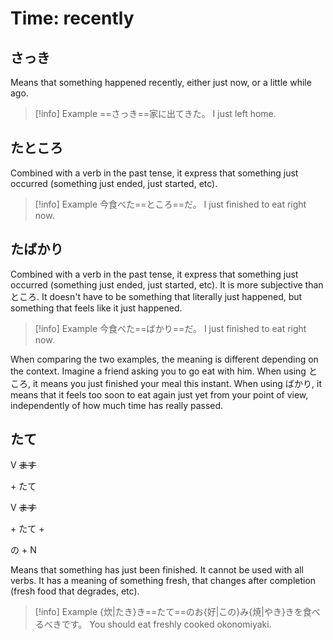 # Time: recently

## さっき

Means that something happened recently, either just now, or a little while ago.

> [!info] Example
> ==さっき==家に出てきた。
> I just left home.

## たところ

Combined with a verb in the past tense, it express that something just occurred (something just ended, just started, etc).

> [!info] Example
> 今食べた==ところ==だ。
> I just finished to eat right now.

## たばかり

Combined with a verb in the past tense, it express that something just occurred (something just ended, just started, etc). It is more subjective than ところ. It doesn't have to be something that literally just happened, but something that feels like it just happened. 

> [!info] Example
> 今食べた==ばかり==だ。
> I just finished to eat right now.

When comparing the two examples, the meaning is different depending on the context. Imagine a friend asking you to go eat with him. When using ところ, it means you just finished your meal this instant. When using ばかり, it means that it feels too soon to eat again just yet from your point of view, independently of how much time has really passed.

## たて

<div class="usage">
<div class="">
	<p><span class="box">V <strike>ます</strike></span></p>
</div>
	<p class="r">+ たて</p>
</div>
<div class="usage">
<div class="">
	<p><span class="box">V <strike>ます</strike></span></p>
</div>
	<p class="r">+ たて + </p>
<div class="">
	<p><span class="box">の + N</span></p>
</div>
</div>

Means that something has just been finished. It cannot be used with all verbs. It has a meaning of something fresh, that changes after completion (fresh food that degrades, etc).

> [!info] Example
> {炊|たき}き==たて==のお{好|この}み{焼|やき}きを食べるべきです。
> You should eat freshly cooked okonomiyaki.
